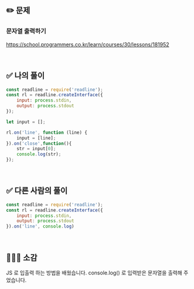 ## ✏️ 문제

### 문자열 출력하기 
https://school.programmers.co.kr/learn/courses/30/lessons/181952

<br>

## ✅ 나의 풀이
```javascript
const readline = require('readline');
const rl = readline.createInterface({
    input: process.stdin,
    output: process.stdout
});

let input = [];

rl.on('line', function (line) {
    input = [line];
}).on('close',function(){
    str = input[0];
    console.log(str);
});
```
<br>

## ✅ 다른 사람의 풀이 
```javascript
const readline = require('readline');
const rl = readline.createInterface({
    input: process.stdin,
    output: process.stdout
}).on('line', console.log)
```

<br>

## 💁🏻‍♀️ 소감
JS 로 입출력 하는 방법을 배웠습니다. console.log() 로 입력받은 문자열을 출력해 주었습니다.

